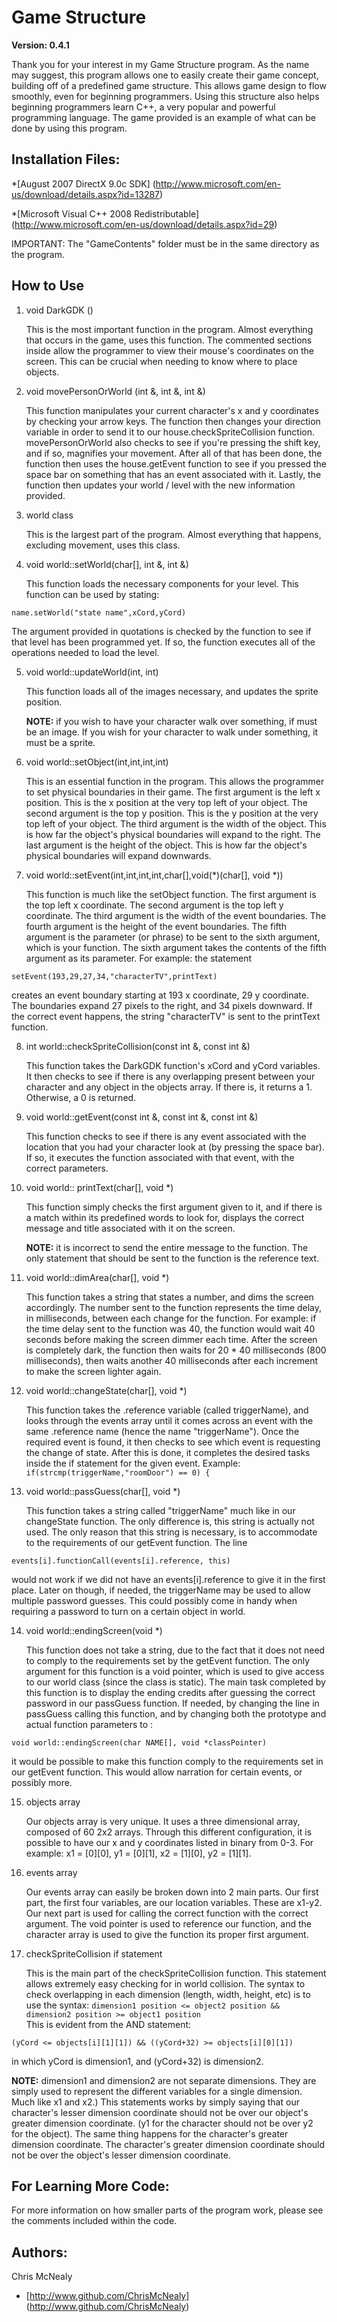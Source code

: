 Game Structure
===================
**Version: 0.4.1**

Thank you for your interest in my Game Structure program. As the name may suggest, this program allows one to easily create their game concept, building off of a predefined game structure. This allows game design to flow smoothly, even for beginning programmers. Using this structure also helps beginning programmers learn C++, a very popular and powerful programming language. The game provided is an example of what can be done by using this program.

Installation Files:
--------------
*[August 2007 DirectX 9.0c SDK] (http://www.microsoft.com/en-us/download/details.aspx?id=13287)

*[Microsoft Visual C++ 2008 Redistributable] (http://www.microsoft.com/en-us/download/details.aspx?id=29)

IMPORTANT: The "GameContents" folder must be in the same directory as the program.



How to Use
--------------



1.  void DarkGDK ()

	This is the most important function in the program. Almost everything that occurs in the game, uses this function. The commented sections inside allow the programmer to view their mouse's coordinates on the screen. This can be crucial when needing to know where to place objects.

2. void movePersonOrWorld (int &, int &, int &)

	This function manipulates your current character's x and y coordinates by checking your arrow keys. The function then changes your direction variable in order to send it to our house.checkSpriteCollision function. movePersonOrWorld also checks to see if you're pressing the shift key, and if so, magnifies your movement. After all of that has been done, the function then uses the house.getEvent function to see if you pressed the space bar on something that has an event associated with it. Lastly, the function then updates your world / level with the new information provided.

3. world class

	This is the largest part of the program. Almost everything that happens, excluding movement, uses this class.

4. void world::setWorld(char[], int &, int &)

	This function loads the necessary components for your level. This function can be used by stating:
```
name.setWorld("state name",xCord,yCord)
```
The argument provided in quotations is checked by the function to see if that level has been programmed yet. If so, the function executes all of the operations needed to load the level.

5. void world::updateWorld(int, int)

	This function loads all of the images necessary, and updates the sprite position. 
	
	**NOTE:** if you wish to have your character walk over something, if must be an image. If you wish for your character to walk under something, it must be a sprite.

6. void world::setObject(int,int,int,int)

	This is an essential function in the program. This allows the programmer to set physical boundaries in their game. The first argument is the left x position. This is the x position at the very top left of your object. The second argument is the top y position. This is the y position at the very top left of your object. The third argument is the width of the object. This is how far the object's physical boundaries will expand to the right. The last argument is the height of the object. This is how far the object's physical boundaries will expand downwards.

7. void world::setEvent(int,int,int,int,char[],void(*)(char[], void *))

	This function is much like the setObject function. The first argument is the top left x coordinate. The second argument is the top left y coordinate. The third argument is the width of the event boundaries. The fourth argument is the height of the event boundaries. The fifth argument is the parameter (or phrase) to be sent to the sixth argument, which is your function. The sixth argument takes the contents of the fifth argument as its parameter. For example: the statement 
```
setEvent(193,29,27,34,"characterTV",printText)
```
creates an event boundary starting at 193 x coordinate, 29 y coordinate. The boundaries expand 27 pixels to the right, and 34 pixels downward. If the correct event happens, the string "characterTV" is sent to the printText function.

8. int world::checkSpriteCollision(const int &, const int &)

	This function takes the DarkGDK function's xCord and yCord variables. It then checks to see if there is any overlapping present between your character and any object in the objects array. If there is, it returns a 1. Otherwise, a 0 is returned.  

9. void world::getEvent(const int &, const int &, const int &)

	This function checks to see if there is any event associated with the location that you had your character look at (by pressing the space bar). If so, it executes the function associated with that event, with the correct parameters.

10. void world:: printText(char[], void *)

	This function simply checks the first argument given to it, and if there is a match within its predefined words to look for, displays the correct message and title associated with it on the screen. 
	
	**NOTE:** it is incorrect to send the entire message to the function. The only statement that should be sent to the function is the reference text. 

11. void world::dimArea(char[], void *)

	This function takes a string that states a number, and dims the screen accordingly. The number sent to the function represents the time delay, in milliseconds, between each change for the function. For example: if the time delay sent to the function was 40, the function would wait 40 seconds before making the screen dimmer each time. After the screen is completely dark, the function then waits for 20 * 40 milliseconds (800 milliseconds), then waits another 40 milliseconds after each increment to make the screen lighter again.

12. void world::changeState(char[], void *)

	This function takes the .reference variable (called triggerName), and looks through the events array until it comes across an event with the same .reference name (hence the name "triggerName"). Once the required event is found, it then checks to see which event is requesting the change of state. After this is done, it completes the desired tasks inside the if statement for the given event. 
Example: ``` if(strcmp(triggerName,"roomDoor") == 0) { ```

13. void world::passGuess(char[], void *)

	This function takes a string called "triggerName" much like in our changeState function. The only difference is, this string is actually not used. The only reason that this string is necessary, is to accommodate to the requirements of our getEvent function. The line 
```
events[i].functionCall(events[i].reference, this) 
```
would not work if we did not have an events[i].reference to give it in the first place. Later on though, if needed, the triggerName may be used to allow multiple password guesses. This could possibly come in handy when requiring a password to turn on a certain object in world.

14. void world::endingScreen(void *)

	This function does not take a string, due to the fact that it does not need to comply to the requirements set by the getEvent function. The only argument for this function is a void pointer, which is used to give access to our world class (since the class is static). The main task completed by this function is to display the ending credits after guessing the correct password in our passGuess function. If needed, by changing the line in passGuess calling this function, and by changing both the prototype and actual function parameters to :
```
void world::endingScreen(char NAME[], void *classPointer)
```
it would be possible to make this function comply to the requirements set in our getEvent function. This would allow narration for certain events, or possibly more.

15. objects array

	Our objects array is very unique. It uses a three dimensional array, composed of 60 2x2 arrays. Through this different configuration, it is possible to have our x and y coordinates listed in binary from 0-3. For example: x1 = [0][0], y1 = [0][1], x2 = [1][0], y2 = [1][1]. 

16. events array

	Our events array can easily be broken down into 2 main parts. Our first part, the first four variables, are our location variables. These are x1-y2. Our next part is used for calling the correct function with the correct argument. The void pointer is used to reference our function, and the character array is used to give the function its proper first argument. 

17. checkSpriteCollision if statement

	This is the main part of the checkSpriteCollision function. This statement allows extremely easy checking for in world collision. The syntax to check overlapping in each dimension (length, width, height, etc) is to use the syntax:
``` dimension1 position <= object2 position && dimension2 position >= object1 position ```  
  This is evident from the AND statement:
```
(yCord <= objects[i][1][1]) && ((yCord+32) >= objects[i][0][1])
```
  in which yCord is dimension1, and (yCord+32) is dimension2. 

**NOTE:** dimension1 and dimension2 are not separate dimensions. They are simply used to represent the different variables for a single dimension. Much like x1 and x2.)
This statements works by simply saying that our character's lesser dimension coordinate should not be over our object's greater dimension coordinate. (y1 for the character should not be over y2 for the object). The same thing happens for the character's greater dimension coordinate. The character's greater dimension coordinate should not be over the object's lesser dimension coordinate.

For Learning More Code:
-----------
For more information on how smaller parts of the program work, please see the comments included within the code.

Authors:
----------
Chris McNealy
* [http://www.github.com/ChrisMcNealy] (http://www.github.com/ChrisMcNealy)
	



